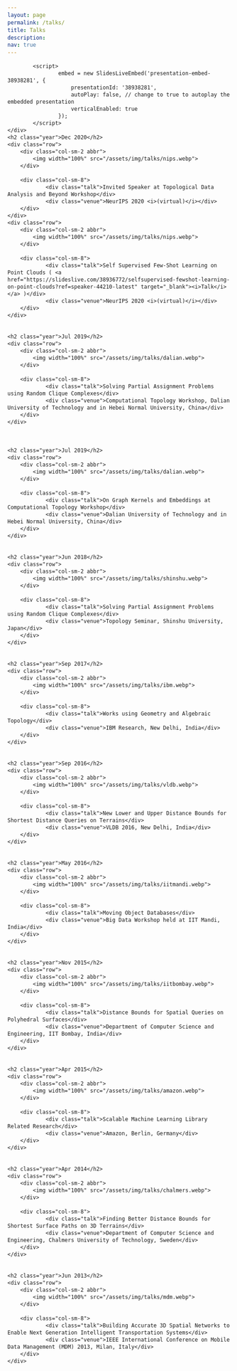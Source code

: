 ```yaml
---
layout: page
permalink: /talks/
title: Talks
description:
nav: true
---
```

<style>
.talk{
font-weight: bold;
margin-top: 2rem;
}

.venue{
font-style: italic
}

</style>


<div class="publications">
	<div class="row">
			<!-- <div id="presentation-embed-38936772"></div>
			<script src='https://slideslive.com/embed_presentation.js'></script>
			<script>
    				embed = new SlidesLiveEmbed('presentation-embed-38936772', {
        				presentationId: '38936772',
        				autoPlay: false, // change to true to autoplay the embedded presentation
        				verticalEnabled: true
    				});
			</script> --> 
			<div id="presentation-embed-38938281"></div>
			<script src="https://slideslive.com/embed_presentation.js"></script>

			<script>
    				embed = new SlidesLiveEmbed('presentation-embed-38938281', {
        				presentationId: '38938281',
        				autoPlay: false, // change to true to autoplay the embedded presentation
        				verticalEnabled: true
    				});
			</script> 
	</div>
	<h2 class="year">Dec 2020</h2>
	<div class="row">
  		<div class="col-sm-2 abbr">
    		<img width="100%" src="/assets/img/talks/nips.webp">
  		</div>

  		<div class="col-sm-8">
      			<div class="talk">Invited Speaker at Topological Data Analysis and Beyond Workshop</div>
      			<div class="venue">NeurIPS 2020 <i>(virtual)</i></div>
  		</div>
	</div>
	<div class="row">
		<div class="col-sm-2 abbr">
    		<img width="100%" src="/assets/img/talks/nips.webp">
  		</div>

  		<div class="col-sm-8">
      			<div class="talk">Self Supervised Few-Shot Learning on Point Clouds ( <a href="https://slideslive.com/38936772/selfsupervised-fewshot-learning-on-point-clouds?ref=speaker-44210-latest" target="_blank"><i>Talk</i></a> )</div>
      			<div class="venue">NeurIPS 2020 <i>(virtual)</i></div>
  		</div>
	</div>


	<h2 class="year">Jul 2019</h2>
	<div class="row">
  		<div class="col-sm-2 abbr">
    		<img width="100%" src="/assets/img/talks/dalian.webp">
  		</div>

  		<div class="col-sm-8">
      			<div class="talk">Solving Partial Assignment Problems using Random Clique Complexes</div>
      			<div class="venue">Computational Topology Workshop, Dalian University of Technology and in Hebei Normal University, China</div>
  		</div>
	</div>



	<h2 class="year">Jul 2019</h2>
	<div class="row">
  		<div class="col-sm-2 abbr">
    		<img width="100%" src="/assets/img/talks/dalian.webp">
  		</div>

  		<div class="col-sm-8">
      			<div class="talk">On Graph Kernels and Embeddings at Computational Topology Workshop</div>
      			<div class="venue">Dalian University of Technology and in Hebei Normal University, China</div>
  		</div>
	</div>


	<h2 class="year">Jun 2018</h2>
	<div class="row">
  		<div class="col-sm-2 abbr">
    		<img width="100%" src="/assets/img/talks/shinshu.webp">
  		</div>

  		<div class="col-sm-8">
      			<div class="talk">Solving Partial Assignment Problems using Random Clique Complexes</div>
      			<div class="venue">Topology Seminar, Shinshu University, Japan</div>
  		</div>
	</div>


	<h2 class="year">Sep 2017</h2>
	<div class="row">
  		<div class="col-sm-2 abbr">
    		<img width="100%" src="/assets/img/talks/ibm.webp">
  		</div>

  		<div class="col-sm-8">
      			<div class="talk">Works using Geometry and Algebraic Topology</div>
      			<div class="venue">IBM Research, New Delhi, India</div>
  		</div>
	</div>


	<h2 class="year">Sep 2016</h2>
	<div class="row">
  		<div class="col-sm-2 abbr">
    		<img width="100%" src="/assets/img/talks/vldb.webp">
  		</div>

  		<div class="col-sm-8">
      			<div class="talk">New Lower and Upper Distance Bounds for Shortest Distance Queries on Terrains</div>
      			<div class="venue">VLDB 2016, New Delhi, India</div>
  		</div>
	</div>


	<h2 class="year">May 2016</h2>
	<div class="row">
  		<div class="col-sm-2 abbr">
    		<img width="100%" src="/assets/img/talks/iitmandi.webp">
  		</div>

  		<div class="col-sm-8">
      			<div class="talk">Moving Object Databases</div>
      			<div class="venue">Big Data Workshop held at IIT Mandi, India</div>
  		</div>
	</div>


	<h2 class="year">Nov 2015</h2>
	<div class="row">
  		<div class="col-sm-2 abbr">
    		<img width="100%" src="/assets/img/talks/iitbombay.webp">
  		</div>

  		<div class="col-sm-8">
      			<div class="talk">Distance Bounds for Spatial Queries on Polyhedral Surfaces</div>
      			<div class="venue">Department of Computer Science and Engineering, IIT Bombay, India</div>
  		</div>
	</div>


	<h2 class="year">Apr 2015</h2>
	<div class="row">
  		<div class="col-sm-2 abbr">
    		<img width="100%" src="/assets/img/talks/amazon.webp">
  		</div>

  		<div class="col-sm-8">
      			<div class="talk">Scalable Machine Learning Library Related Research</div>
      			<div class="venue">Amazon, Berlin, Germany</div>
  		</div>
	</div>


	<h2 class="year">Apr 2014</h2>
	<div class="row">
  		<div class="col-sm-2 abbr">
    		<img width="100%" src="/assets/img/talks/chalmers.webp">
  		</div>

  		<div class="col-sm-8">
      			<div class="talk">Finding Better Distance Bounds for Shortest Surface Paths on 3D Terrains</div>
      			<div class="venue">Department of Computer Science and Engineering, Chalmers University of Technology, Sweden</div>
  		</div>
	</div>


	<h2 class="year">Jun 2013</h2>
	<div class="row">
  		<div class="col-sm-2 abbr">
    		<img width="100%" src="/assets/img/talks/mdm.webp">
  		</div>

  		<div class="col-sm-8">
      			<div class="talk">Building Accurate 3D Spatial Networks to Enable Next Generation Intelligent Transportation Systems</div>
      			<div class="venue">IEEE International Conference on Mobile Data Management (MDM) 2013, Milan, Italy</div>
  		</div>
	</div>
</div>